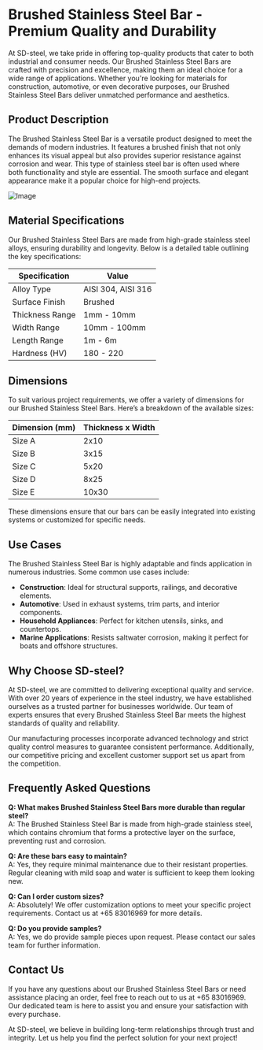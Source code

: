 # Brushed Stainless Steel Bar - Premium Quality and Durability

At SD-steel, we take pride in offering top-quality products that cater to both industrial and consumer needs. Our Brushed Stainless Steel Bars are crafted with precision and excellence, making them an ideal choice for a wide range of applications. Whether you're looking for materials for construction, automotive, or even decorative purposes, our Brushed Stainless Steel Bars deliver unmatched performance and aesthetics.

## Product Description

The Brushed Stainless Steel Bar is a versatile product designed to meet the demands of modern industries. It features a brushed finish that not only enhances its visual appeal but also provides superior resistance against corrosion and wear. This type of stainless steel bar is often used where both functionality and style are essential. The smooth surface and elegant appearance make it a popular choice for high-end projects.

![Image](https://github.com/user-attachments/assets/2567258e-e124-4816-932d-1809bd27ef0b)

## Material Specifications

Our Brushed Stainless Steel Bars are made from high-grade stainless steel alloys, ensuring durability and longevity. Below is a detailed table outlining the key specifications:

| Specification        | Value                |
|----------------------|----------------------|
| Alloy Type           | AISI 304, AISI 316   |
| Surface Finish       | Brushed              |
| Thickness Range      | 1mm - 10mm           |
| Width Range          | 10mm - 100mm         |
| Length Range         | 1m - 6m              |
| Hardness (HV)        | 180 - 220            |

## Dimensions

To suit various project requirements, we offer a variety of dimensions for our Brushed Stainless Steel Bars. Here’s a breakdown of the available sizes:

| Dimension (mm)       | Thickness x Width    |
|----------------------|----------------------|
| Size A               | 2x10                 |
| Size B               | 3x15                 |
| Size C               | 5x20                 |
| Size D               | 8x25                 |
| Size E               | 10x30                |

These dimensions ensure that our bars can be easily integrated into existing systems or customized for specific needs.

## Use Cases

The Brushed Stainless Steel Bar is highly adaptable and finds application in numerous industries. Some common use cases include:

- **Construction**: Ideal for structural supports, railings, and decorative elements.
- **Automotive**: Used in exhaust systems, trim parts, and interior components.
- **Household Appliances**: Perfect for kitchen utensils, sinks, and countertops.
- **Marine Applications**: Resists saltwater corrosion, making it perfect for boats and offshore structures.

## Why Choose SD-steel?

At SD-steel, we are committed to delivering exceptional quality and service. With over 20 years of experience in the steel industry, we have established ourselves as a trusted partner for businesses worldwide. Our team of experts ensures that every Brushed Stainless Steel Bar meets the highest standards of quality and reliability. 

Our manufacturing processes incorporate advanced technology and strict quality control measures to guarantee consistent performance. Additionally, our competitive pricing and excellent customer support set us apart from the competition.

## Frequently Asked Questions

**Q: What makes Brushed Stainless Steel Bars more durable than regular steel?**  
A: The Brushed Stainless Steel Bar is made from high-grade stainless steel, which contains chromium that forms a protective layer on the surface, preventing rust and corrosion.

**Q: Are these bars easy to maintain?**  
A: Yes, they require minimal maintenance due to their resistant properties. Regular cleaning with mild soap and water is sufficient to keep them looking new.

**Q: Can I order custom sizes?**  
A: Absolutely! We offer customization options to meet your specific project requirements. Contact us at +65 83016969 for more details.

**Q: Do you provide samples?**  
A: Yes, we do provide sample pieces upon request. Please contact our sales team for further information.

## Contact Us

If you have any questions about our Brushed Stainless Steel Bars or need assistance placing an order, feel free to reach out to us at +65 83016969. Our dedicated team is here to assist you and ensure your satisfaction with every purchase.

At SD-steel, we believe in building long-term relationships through trust and integrity. Let us help you find the perfect solution for your next project!